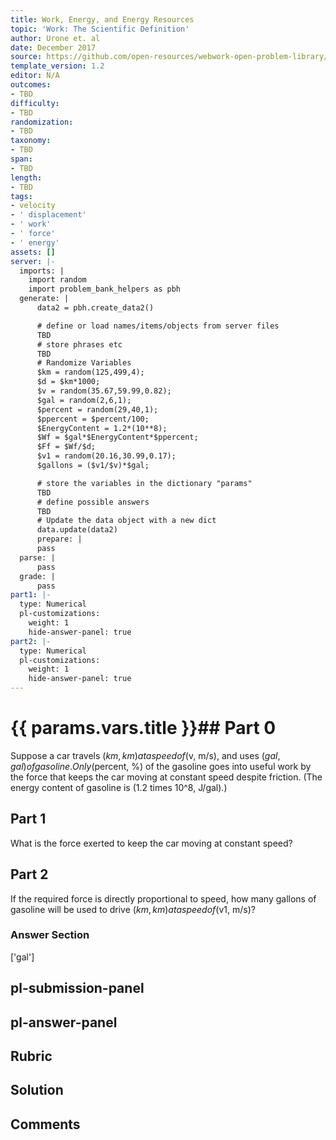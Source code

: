 ```yaml
---
title: Work, Energy, and Energy Resources
topic: 'Work: The Scientific Definition'
author: Urone et. al
date: December 2017
source: https://github.com/open-resources/webwork-open-problem-library/tree/master/Contrib/BrockPhysics/College_Physics_Urone/7.Work_Energy_and_Energy_Resources/7-01.Work.The_Scientific_Definition/NU_U17_07_01_004.pg
template_version: 1.2
editor: N/A
outcomes:
- TBD
difficulty:
- TBD
randomization:
- TBD
taxonomy:
- TBD
span:
- TBD
length:
- TBD
tags:
- velocity
- ' displacement'
- ' work'
- ' force'
- ' energy'
assets: []
server: |-
  imports: |
    import random
    import problem_bank_helpers as pbh
  generate: |
      data2 = pbh.create_data2()

      # define or load names/items/objects from server files
      TBD
      # store phrases etc
      TBD
      # Randomize Variables
      $km = random(125,499,4);
      $d = $km*1000;
      $v = random(35.67,59.99,0.82);
      $gal = random(2,6,1);
      $percent = random(29,40,1);
      $ppercent = $percent/100;
      $EnergyContent = 1.2*(10**8);
      $Wf = $gal*$EnergyContent*$ppercent;
      $Ff = $Wf/$d;
      $v1 = random(20.16,30.99,0.17);
      $gallons = ($v1/$v)*$gal;

      # store the variables in the dictionary "params"
      TBD
      # define possible answers
      TBD
      # Update the data object with a new dict
      data.update(data2)
      prepare: |
      pass
  parse: |
      pass
  grade: |
      pass
part1: |-
  type: Numerical
  pl-customizations:
    weight: 1
    hide-answer-panel: true
part2: |-
  type: Numerical
  pl-customizations:
    weight: 1
    hide-answer-panel: true
---
```


# {{ params.vars.title }}## Part 0 
Suppose a car travels ($km, km) at a speed of ($v, m/s), and uses ($gal, gal) of gasoline. Only ($percent,  %) of the gasoline goes into useful work by the force that keeps the car moving at constant speed despite friction. (The energy content of gasoline is (1.2 times 10^8, J/gal).) 
## Part 1 
What is the force exerted to keep the car moving at constant speed? 
## Part 2 
If the required force is directly proportional to speed, how many gallons of gasoline will be used to drive ($km, km) at a speed of ($v1, m/s)? 


### Answer Section 
['gal']

## pl-submission-panel 


## pl-answer-panel 


## Rubric 


## Solution 


## Comments 



